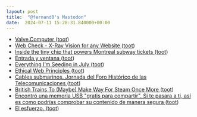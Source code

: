 ```yaml
---
layout: post
title:  "@fernand0's Mastodon"
date:  2024-07-11 15:28:31.840000+00:00
---
```

*  [Valve.Computer ](https://www.valve.computer) ([toot](https://mastodon.social/@fernand0/112768562746176325))
*  [Web Check - X-Ray Vision for any Website ](https://web-check.xyz) ([toot](https://mastodon.social/@fernand0/112768325345942901))
*  [Inside the tiny chip that powers Montreal subway tickets ](http://www.righto.com/2024/06/montreal-mifare-ultralight-nfc.htm) ([toot](https://mastodon.social/@fernand0/112767543220971021))
*  [Entrada y ventana ](https://www.flickr.com/photos/fernand0/53816104607) ([toot](https://mastodon.social/@fernand0/112767451872231481))
*  [Everything I’m Seeding in July ](https://lifehacker.com/home/everything-im-seeding-in-jul) ([toot](https://mastodon.social/@fernand0/112767380868583929))
*  [Ethical Web Principles ](https://www.w3.org/TR/ethical-web-principles) ([toot](https://mastodon.social/@fernand0/112767051799507085))
*  [Cables submarinos. Jornada del Foro Histórico de las Telecomunicaciones ](https://historiatelefonia.com/2024/06/24/cables-submarinos-jornada-del-foro-historico-de-las-telecomunicaciones) ([toot](https://mastodon.social/@fernand0/112766954583146455))
*  [British Trains To (Maybe) Make Way For Steam Once More ](https://hackaday.com/2024/07/06/british-trains-to-maybe-make-way-for-steam-once-more) ([toot](https://mastodon.social/@fernand0/112765157885959125))
*  [Encontró una memoria USB "gratis para compartir". Si te pasara a ti, así es como podrías comprobar su contenido de manera segura ](https://www.genbeta.com/seguridad/encontro-memoria-usb-gratis-para-compartir-te-pasara-a-ti-asi-como-podrias-comprobar-su-contenido-manera-segur) ([toot](https://mastodon.social/@fernand0/112763344842223955))
*  [El esfuerzo. ](https://avecesunafoto.wordpress.com/2024/07/10/el-esfuerzo) ([toot](https://mastodon.social/@fernand0/112763297857705470))

